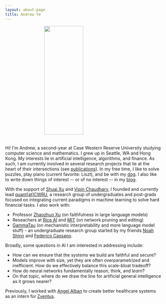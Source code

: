 ```yaml
---
layout: about-page
title: Andrew Ye
---
```

<img
    width= "567"
    height="1008"
    style="width: 300px; height: 350px; object-fit: cover; display: block; margin-left: auto; margin-right: auto; width: 50%;"
    src="assets/images/seattle.png"
/>
\
\
Hi! I'm Andrew, a second-year at Case Western Reserve University studying computer science and mathematics. I grew up in Seattle, WA and Hong Kong. My interests lie in artificial intelligence, algorithms, and finance. As such, I am currently involved in several research projects that lie at the heart of their intersections (see [publications](/publications)). In my free time, I like to solve puzzles, play piano (current favorite: Liszt), and be with my [dog](assets/images/son.jpg). I also like to write down things of interest -- or of no interest -- in my [blog](/blog).

With the support of <a class="about-link" href="https://engineering.case.edu/about/school-directory/shuai-xu" target="_blank">Shuai Xu</a> and <a href="https://engineering.case.edu/about/school-directory/vipin-chaudhary" target="_blank">Vipin Chaudhary</a>, I founded and currently lead [quant[at]CWRU](), a research group of undergraduates and post-grads focused on integrating current paradigms in machine learning to solve hard financial tasks. I also work with: 
- Professor <a href="https://ottovonxu.github.io/" target="_blank">Zhaozhuo Xu</a> (on faithfulness in large language models)
- Reseachers at <a href="https://aiml.rice.edu/" target="_blank">Rice AI</a> and <a href="https://imes.mit.edu/" target="_blank">MIT</a> (on network pruning and editing)
- <a href="https://gammatau.ai/" target="_blank">GammaTau</a> (on mechanistic interpretability and more language model stuff) - an undergraduate research group started by my friends <a href="https://noahshinn.com/" target="_blank">Noah Shinn</a> and <a href="https://federico.codes/#" target="_blank">Federico Cassano</a>.

Broadly, some questions in AI I am interested in addressing include:
- How can we ensure that the systems we build are faithful and secure?
- Models improve with size, yet they are often overparametrized and inefficient. How do we effectively balance this scale-bloat tradeoff?
- How do neural networks fundamentally reason, think, and *learn*?
- On that topic, where do we draw the line for artificial general intelligence as it grows nearer?

Previously, I worked with <a class="about-link" href="https://www.linkedin.com/in/angelalban/" target="_blank">Angel Alban</a> to create better healthcare systems as an intern for <a class="about-link" href="https://www.zventus.com/" target="_blank">Zventus</a>.